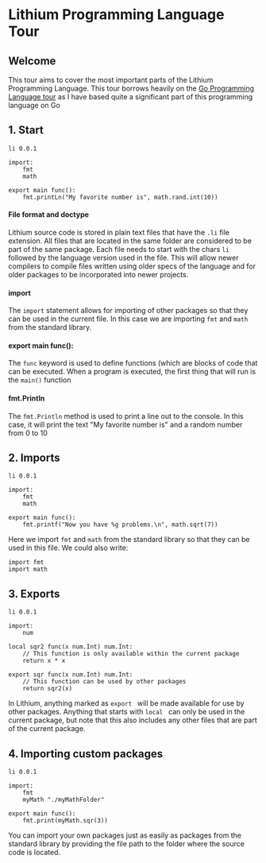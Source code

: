 # Lithium Programming Language Tour

## Welcome

This tour aims to cover the most important parts of the Lithium Programming Language. This tour borrows heavily
on the [Go Programming Language tour](https://tour.golang.org) as I have based quite a significant part of this
programming language on Go


## 1. Start

    li 0.0.1
    
    import:
    	fmt
    	math
    
    export main func():
    	fmt.printLn("My favorite number is", math.rand.int(10))

#### File format and doctype
Lithium source code is stored in plain text files that have the `.li` file extension. All files that are located
in the same folder are considered to be part of the same package. Each file needs to start with the chars `li `
followed by the language version used in the file. This will allow newer compilers to compile files written
using older specs of the language and for older packages to be incorporated into newer projects.

#### import
The `import` statement allows for importing of other packages so that they can be used in the current file. In
this case we are importing `fmt` and `math` from the standard library.

#### export main func():
The `func` keyword is used to define functions (which are blocks of code that can be executed. When a program
is executed, the first thing that will run is the `main()` function

#### fmt.Println
The `fmt.Println` method is used to print a line out to the console. In this case, it will print the text "My
favorite number is" and a random number from 0 to 10


## 2. Imports

    li 0.0.1

    import:
    	fmt
    	math

    export main func():
    	fmt.printf("Now you have %g problems.\n", math.sqrt(7))

Here we import `fmt` and `math` from the standard library so that they can be used in this file. We could also write:

    import fmt
    import math


## 3. Exports

    li 0.0.1
    
    import:
    	num
    
    local sqr2 func(x num.Int) num.Int:
    	// This function is only available within the current package
    	return x * x
    
    export sqr func(x num.Int) num.Int:
    	// This function can be used by other packages
    	return sqr2(x)

In Lithium, anything marked as `export ` will be made available for use by other packages. Anything that starts with
`local ` can only be used in the current package, but note that this also includes any other files that are part of
the current package.


## 4. Importing custom packages

    li 0.0.1
    
    import:
    	fmt
    	myMath "./myMathFolder"
    
    export main func():
    	fmt.print(myMath.sqr(3))

You can import your own packages just as easily as packages from the standard library by providing the file path to
the folder where the source code is located.

